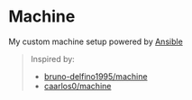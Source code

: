 # Machine

My custom machine setup powered by [Ansible](https://www.ansible.com/)

> Inspired by:
> * [bruno-delfino1995/machine](https://github.com/bruno-delfino1995/machine)
> * [caarlos0/machine](https://github.com/caarlos0/machine)